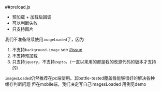 ##preload.js
* 预加载 + 加载后回调
* 可以判断失败
* 只支持图片


我们不准备继续使用`imageLoaded`了，因为
1. 不支持`background-image`
see [#issue](https://github.com/desandro/imagesloaded/issues/29)
2. 不支持预加载
3. 只支持`jquery`，不支持`zepto`。(一直以来用的都是我的改源代码的版本才支持的) 

`imagesLoaded`仍然推荐在pc端使用。其battle-tested覆盖性能够很好的解决各种缓存判断问题
但在mobile端，我们决定写自己imagesLoaded
用例见demo